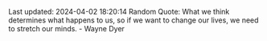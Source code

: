 Last updated: 2024-04-02 18:20:14
Random Quote: What we think determines what happens to us, so if we want to change our lives, we need to stretch our minds. - Wayne Dyer